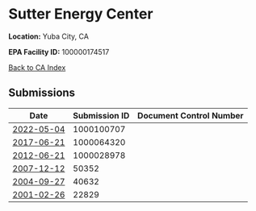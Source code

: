 # Sutter Energy Center

**Location:** Yuba City, CA

**EPA Facility ID:** 100000174517

[Back to CA Index](../../index.md)

## Submissions

| Date | Submission ID | Document Control Number |
|------|--------------|-------------------------|
| [2022-05-04](submissions/1000100707.md) | 1000100707 |  |
| [2017-06-21](submissions/1000064320.md) | 1000064320 |  |
| [2012-06-21](submissions/1000028978.md) | 1000028978 |  |
| [2007-12-12](submissions/50352.md) | 50352 |  |
| [2004-09-27](submissions/40632.md) | 40632 |  |
| [2001-02-26](submissions/22829.md) | 22829 |  |
